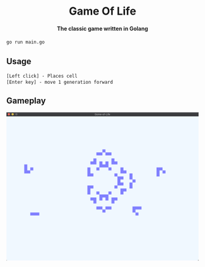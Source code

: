 <h1 align="center">
    Game Of Life
</h1>

<h4 align="center">
    The classic game written in Golang
</h4>

```bash
go run main.go
```

## Usage

```
[Left click] - Places cell
[Enter key] - move 1 generation forward
```

## Gameplay

<p align="center">
    <img src="https://raw.githubusercontent.com/foxyblue/game-of-life/master/screenshot.png"/>
</p>
